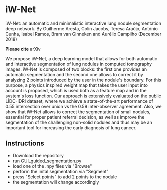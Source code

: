 # iW-Net
iW-Net: an automatic and minimalistic interactive lung nodule segmentation deep network. By Guilherme Aresta, Colin Jacobs, Teresa Araújo, António Cunha, Isabel Ramos, Bram van Ginneken and Aurélio Campilho (December 2018)

**Please cite** arXiv

We propose iW-Net, a deep learning model that allows for both automatic and interactive segmentation of lung nodules in computed tomography images. iW-Net is composed of two blocks: the first one provides an automatic segmentation and the second one allows to correct it by analyzing 2 points introduced by the user in the nodule's boundary. For this purpose, a physics inspired weight map that takes the user input into account is proposed, which is used both as a feature map and in the system's loss function. Our approach is extensively evaluated on the public LIDC-IDRI dataset, where we achieve a state-of-the-art performance of 0.55 intersection over union vs the 0.59 inter-observer agreement. Also, we show that iW-Net allows to correct the segmentation of small nodules, essential for proper patient referral decision, as well as improve the segmentation of the challenging non-solid nodules and thus may be an important tool for increasing the early diagnosis of lung cancer.

## Instructions
- Download the repository
- run GUI_guided_segmentation.py
- load one of the .npy files via "Browse"
- perform the inital segmentation via "Segment"
- press "Select points" to add 2 points to the nodule
- the segmentation will change accordingly






